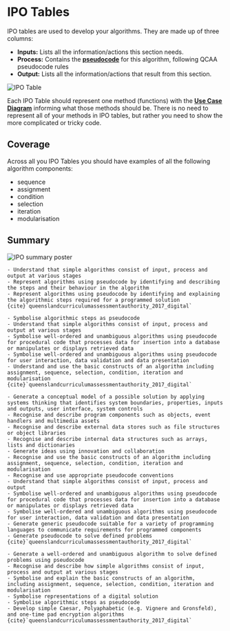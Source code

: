 # IPO Tables

IPO tables are used to develop your algorithms. They are made up of three columns:

- **Inputs:** Lists all the information/actions this section needs.
- **Process:** Contains the **[pseudocode](../2_concepts/2-4_pseudocode.md)** for this algorithm, following QCAA pseudocode rules
- **Output:** Lists all the information/actions that result from this section.

![IPO Table](./assets/ipo_table.png)

Each IPO Table should represent one method (functions) with the **[Use Case Diagram](../3_explore/4_use_case_diagram.md)** informing what those methods should be. There is no need to represent all of your methods in IPO tables, but rather you need to show the more complicated or tricky code.

## Coverage

Across all you IPO Tables you should have examples of all the following algorithm components:

- sequence
- assignment
- condition
- selection
- iteration
- modularisation

## Summary

![IPO summary poster](assets/ipo_table_summary.png)

```{admonition} Unit 1 subject matter covered:
- Understand that simple algorithms consist of input, process and output at various stages
- Represent algorithms using pseudocode by identifying and describing the steps and their behaviour in the algorithm
- Represent algorithms using pseudocode by identifying and explaining the algorithmic steps required for a programmed solution
{cite}`queenslandcurriculumassessmentauthority_2017_digital`
```

```{admonition} Unit 2 subject matter covered:
- Symbolise algorithmic steps as pseudocode
- Understand that simple algorithms consist of input, process and output at various stages
- Symbolise well-ordered and unambiguous algorithms using pseudocode for procedural code that processes data for insertion into a database or manipulates or displays retrieved data
- Symbolise well-ordered and unambiguous algorithms using pseudocode for user interaction, data validation and data presentation
- Understand and use the basic constructs of an algorithm including assignment, sequence, selection, condition, iteration and modularisation
{cite}`queenslandcurriculumassessmentauthority_2017_digital`
```

```{admonition} Unit 3 subject matter covered:
- Generate a conceptual model of a possible solution by applying systems thinking that identifies system boundaries, properties, inputs and outputs, user interface, system controls
- Recognise and describe program components such as objects, event handlers and multimedia assets
- Recognise and describe external data stores such as file structures or object libraries
- Recognise and describe internal data structures such as arrays, lists and dictionaries
- Generate ideas using innovation and collaboration
- Recognise and use the basic constructs of an algorithm including assignment, sequence, selection, condition, iteration and modularisation
- Recognise and use appropriate pseudocode conventions
- Understand that simple algorithms consist of input, process and output
- Symbolise well-ordered and unambiguous algorithms using pseudocode for procedural code that processes data for insertion into a database or manipulates or displays retrieved data
- Symbolise well-ordered and unambiguous algorithms using pseudocode for user interaction, data validation and data presentation
- Generate generic pseudocode suitable for a variety of programming languages to communicate requirements for programmed components
- Generate pseudocode to solve defined problems
{cite}`queenslandcurriculumassessmentauthority_2017_digital`
```

```{admonition} Unit 4 subject matter covered:
- Generate a well-ordered and unambiguous algorithm to solve defined problems using pseudocode
- Recognise and describe how simple algorithms consist of input, process and output at various stages
- Symbolise and explain the basic constructs of an algorithm, including assignment, sequence, selection, condition, iteration and modularisation
- Symbolise representations of a digital solution
- Symbolise algorithmic steps as pseudocode
- Develop simple Caesar, Polyaphabetic (e.g. Vignere and Gronsfeld), and one-time pad encryption algorithms
{cite}`queenslandcurriculumassessmentauthority_2017_digital`
```

